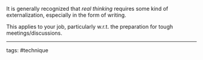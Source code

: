 It is generally recognized that _real thinking_ requires some kind of externalization, especially in the form of writing.

This applies to your job, particularly w.r.t. the preparation for tough meetings/discussions.

____________
tags: #technique 